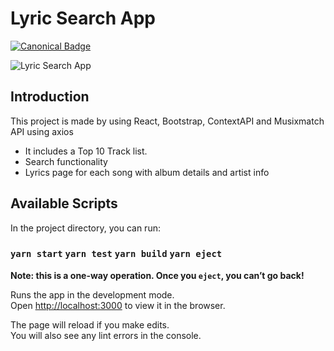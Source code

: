 # Lyric Search App

[![Canonical Badge](https://img.shields.io/badge/Live__Site-EF3125?style=for-the-badge&logo=canonical)](https://react-lyric-search-app.netlify.app)

![Lyric Search App](https://i.postimg.cc/bNb0SLfX/image-1.png)

## Introduction

This project is made by using React, Bootstrap, ContextAPI and Musixmatch API using axios
- It includes a Top 10 Track list.
- Search functionality
- Lyrics page for each song with album details and artist info


## Available Scripts

In the project directory, you can run:

### `yarn start` `yarn test` `yarn build` `yarn eject` 
**Note: this is a one-way operation. Once you `eject`, you can’t go back!**

Runs the app in the development mode.<br />
Open [http://localhost:3000](http://localhost:3000) to view it in the browser.

The page will reload if you make edits.<br />
You will also see any lint errors in the console.
